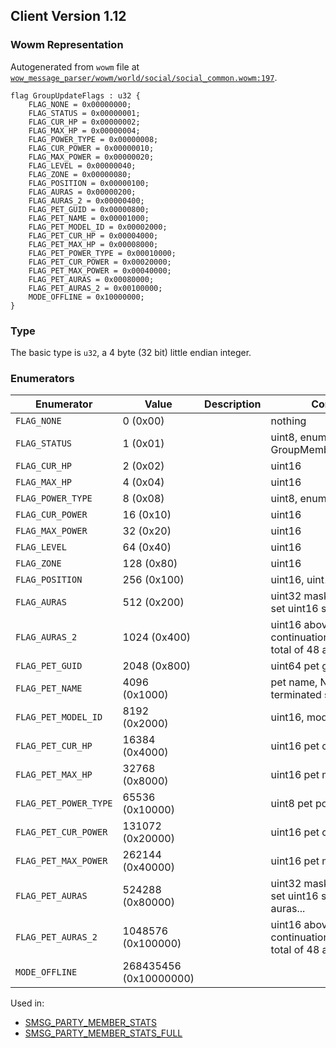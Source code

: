 ## Client Version 1.12

### Wowm Representation

Autogenerated from `wowm` file at [`wow_message_parser/wowm/world/social/social_common.wowm:197`](https://github.com/gtker/wow_messages/tree/main/wow_message_parser/wowm/world/social/social_common.wowm#L197).

```rust,ignore
flag GroupUpdateFlags : u32 {
    FLAG_NONE = 0x00000000;
    FLAG_STATUS = 0x00000001;
    FLAG_CUR_HP = 0x00000002;
    FLAG_MAX_HP = 0x00000004;
    FLAG_POWER_TYPE = 0x00000008;
    FLAG_CUR_POWER = 0x00000010;
    FLAG_MAX_POWER = 0x00000020;
    FLAG_LEVEL = 0x00000040;
    FLAG_ZONE = 0x00000080;
    FLAG_POSITION = 0x00000100;
    FLAG_AURAS = 0x00000200;
    FLAG_AURAS_2 = 0x00000400;
    FLAG_PET_GUID = 0x00000800;
    FLAG_PET_NAME = 0x00001000;
    FLAG_PET_MODEL_ID = 0x00002000;
    FLAG_PET_CUR_HP = 0x00004000;
    FLAG_PET_MAX_HP = 0x00008000;
    FLAG_PET_POWER_TYPE = 0x00010000;
    FLAG_PET_CUR_POWER = 0x00020000;
    FLAG_PET_MAX_POWER = 0x00040000;
    FLAG_PET_AURAS = 0x00080000;
    FLAG_PET_AURAS_2 = 0x00100000;
    MODE_OFFLINE = 0x10000000;
}
```
### Type
The basic type is `u32`, a 4 byte (32 bit) little endian integer.
### Enumerators
| Enumerator | Value  | Description | Comment |
| --------- | -------- | ----------- | ------- |
| `FLAG_NONE` | 0 (0x00) |  | nothing |
| `FLAG_STATUS` | 1 (0x01) |  | uint8, enum GroupMemberOnlineStatus |
| `FLAG_CUR_HP` | 2 (0x02) |  | uint16 |
| `FLAG_MAX_HP` | 4 (0x04) |  | uint16 |
| `FLAG_POWER_TYPE` | 8 (0x08) |  | uint8, enum Powers |
| `FLAG_CUR_POWER` | 16 (0x10) |  | uint16 |
| `FLAG_MAX_POWER` | 32 (0x20) |  | uint16 |
| `FLAG_LEVEL` | 64 (0x40) |  | uint16 |
| `FLAG_ZONE` | 128 (0x80) |  | uint16 |
| `FLAG_POSITION` | 256 (0x100) |  | uint16, uint16 |
| `FLAG_AURAS` | 512 (0x200) |  | uint32 mask, for each bit set uint16 spellid |
| `FLAG_AURAS_2` | 1024 (0x400) |  | uint16 above mask continuation, giving max total of 48 auras possible |
| `FLAG_PET_GUID` | 2048 (0x800) |  | uint64 pet guid |
| `FLAG_PET_NAME` | 4096 (0x1000) |  | pet name, NULL terminated string |
| `FLAG_PET_MODEL_ID` | 8192 (0x2000) |  | uint16, model id |
| `FLAG_PET_CUR_HP` | 16384 (0x4000) |  | uint16 pet cur health |
| `FLAG_PET_MAX_HP` | 32768 (0x8000) |  | uint16 pet max health |
| `FLAG_PET_POWER_TYPE` | 65536 (0x10000) |  | uint8 pet power type |
| `FLAG_PET_CUR_POWER` | 131072 (0x20000) |  | uint16 pet cur power |
| `FLAG_PET_MAX_POWER` | 262144 (0x40000) |  | uint16 pet max power |
| `FLAG_PET_AURAS` | 524288 (0x80000) |  | uint32 mask, for each bit set uint16 spellid, pet auras... |
| `FLAG_PET_AURAS_2` | 1048576 (0x100000) |  | uint16 above mask continuation, giving max total of 48 auras possible |
| `MODE_OFFLINE` | 268435456 (0x10000000) |  |  |

Used in:
* [SMSG_PARTY_MEMBER_STATS](smsg_party_member_stats.md)
* [SMSG_PARTY_MEMBER_STATS_FULL](smsg_party_member_stats_full.md)
